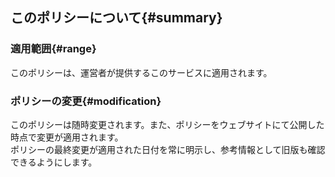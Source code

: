 ## このポリシーについて{#summary}

### 適用範囲{#range}

このポリシーは、運営者が提供するこのサービスに適用されます。

### ポリシーの変更{#modification}

このポリシーは随時変更されます。また、ポリシーをウェブサイトにて公開した時点で変更が適用されます。  
ポリシーの最終変更が適用された日付を常に明示し、参考情報として旧版も確認できるようにします。
